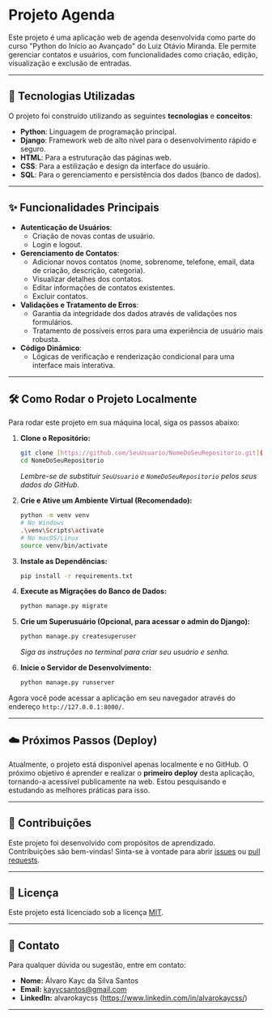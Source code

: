 # Projeto Agenda

Este projeto é uma aplicação web de agenda desenvolvida como parte do curso "Python do Início ao Avançado" do Luiz Otávio Miranda. Ele permite gerenciar contatos e usuários, com funcionalidades como criação, edição, visualização e exclusão de entradas.

---

## 🚀 Tecnologias Utilizadas

O projeto foi construído utilizando as seguintes **tecnologias** e **conceitos**:

* **Python**: Linguagem de programação principal.
* **Django**: Framework web de alto nível para o desenvolvimento rápido e seguro.
* **HTML**: Para a estruturação das páginas web.
* **CSS**: Para a estilização e design da interface do usuário.
* **SQL**: Para o gerenciamento e persistência dos dados (banco de dados).

---

## ✨ Funcionalidades Principais

* **Autenticação de Usuários**:
    * Criação de novas contas de usuário.
    * Login e logout.
* **Gerenciamento de Contatos**:
    * Adicionar novos contatos (nome, sobrenome, telefone, email, data de criação, descrição, categoria).
    * Visualizar detalhes dos contatos.
    * Editar informações de contatos existentes.
    * Excluir contatos.
* **Validações e Tratamento de Erros**:
    * Garantia da integridade dos dados através de validações nos formulários.
    * Tratamento de possíveis erros para uma experiência de usuário mais robusta.
* **Código Dinâmico**:
    * Lógicas de verificação e renderização condicional para uma interface mais interativa.

---

## 🛠️ Como Rodar o Projeto Localmente

Para rodar este projeto em sua máquina local, siga os passos abaixo:

1.  **Clone o Repositório:**
    ```bash
    git clone [https://github.com/SeuUsuario/NomeDoSeuRepositorio.git](https://github.com/SeuUsuario/NomeDoSeuRepositorio.git)
    cd NomeDoSeuRepositorio
    ```
    *Lembre-se de substituir `SeuUsuario` e `NomeDoSeuRepositorio` pelos seus dados do GitHub.*

2.  **Crie e Ative um Ambiente Virtual (Recomendado):**
    ```bash
    python -m venv venv
    # No Windows
    .\venv\Scripts\activate
    # No macOS/Linux
    source venv/bin/activate
    ```

3.  **Instale as Dependências:**
    ```bash
    pip install -r requirements.txt
    ```

4.  **Execute as Migrações do Banco de Dados:**
    ```bash
    python manage.py migrate
    ```

5.  **Crie um Superusuário (Opcional, para acessar o admin do Django):**
    ```bash
    python manage.py createsuperuser
    ```
    *Siga as instruções no terminal para criar seu usuário e senha.*

6.  **Inicie o Servidor de Desenvolvimento:**
    ```bash
    python manage.py runserver
    ```

Agora você pode acessar a aplicação em seu navegador através do endereço `http://127.0.0.1:8000/`.

---

## ☁️ Próximos Passos (Deploy)

Atualmente, o projeto está disponível apenas localmente e no GitHub. O próximo objetivo é aprender e realizar o **primeiro deploy** desta aplicação, tornando-a acessível publicamente na web. Estou pesquisando e estudando as melhores práticas para isso.

---

## 🤝 Contribuições

Este projeto foi desenvolvido com propósitos de aprendizado. Contribuições são bem-vindas! Sinta-se à vontade para abrir [issues](https://github.com/SeuUsuario/NomeDoSeuRepositorio/issues) ou [pull requests](https://github.com/SeuUsuario/NomeDoSeuRepositorio/pulls).

---

## 📜 Licença

Este projeto está licenciado sob a licença [MIT](https://opensource.org/licenses/MIT).

---

## 📧 Contato

Para qualquer dúvida ou sugestão, entre em contato:

* **Nome:** Álvaro Kayc da Silva Santos
* **Email:** kayycsantos@gmail.com
* **LinkedIn:** alvarokaycss (https://www.linkedin.com/in/alvarokaycss/)

---
